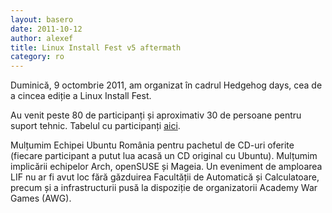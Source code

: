 ```yaml
--- 
layout: basero
date: 2011-10-12
author: alexef
title: Linux Install Fest v5 aftermath 
category: ro
---
```


Duminică, 9 octombrie 2011, am organizat în cadrul Hedgehog days, cea de a cincea ediție a Linux Install Fest.

Au venit peste 80 de participanți și aproximativ 30 de persoane pentru suport tehnic. Tabelul cu participanți [aici](http://lif.rosedu.org/stats-v5.html).

Mulțumim Echipei Ubuntu România pentru pachetul de CD-uri oferite (fiecare participant a putut lua acasă un CD original cu Ubuntu). Mulțumim implicării echipelor Arch, openSUSE și Mageia. Un eveniment de amploarea LIF nu ar fi avut loc fără găzduirea Facultății de Automatică și Calculatoare, precum și a infrastructurii pusă la dispoziție de organizatorii Academy War Games (AWG).
